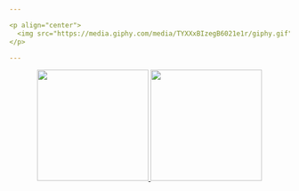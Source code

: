 ```yaml
---

<p align="center">
  <img src="https://media.giphy.com/media/TYXXxBIzegB6021e1r/giphy.gif" width="480px"/>
</p>

---
```


<a href="https://github.com/anuraghazra/github-readme-stats">
  <p align="center">
    <img src="https://github-readme-stats.vercel.app/api?username=WabWab-E&show_icons=true&custom_title=Working%20On%20🚀&icon_color=4641D9&title_color=000000&bg_color=E5E5E5&text_color=898989" height="200px"/> <img src="https://media.giphy.com/media/TYXXxBIzegB6021e1r/giphy.gif" height="200px"/>
    </p>
</a>
